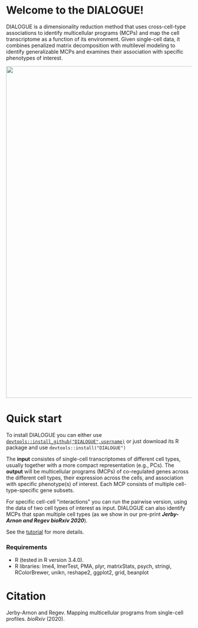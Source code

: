 # **Welcome to the DIALOGUE!**

DIALOGUE is a dimensionality reduction method that uses cross-cell-type associations to identify multicellular programs (MCPs) and map the cell transcriptome as a function of its environment. Given single-cell data, it combines penalized matrix decomposition with multilevel modeling to identify generalizable MCPs and examines their association with specific phenotypes of interest.

<img src="https://github.com/livnatje/DIALOGUE/blob/master/Images/DIALOGUE_overview.png" width=900 />

# **Quick start**

To install DIALOGUE you can either use [```devtools::install_github("DIALOGUE",username)```](https://www.rdocumentation.org/packages/devtools/versions/1.13.6/topics/install_github) or just download its R package and use ```devtools::install("DIALOGUE")```

The **input** consistes of single-cell transcriptomes of different cell types, usually together with a more compact representation (e.g., PCs). The **output** will be multicellular programs (MCPs) of co-regulated genes across the different cell types, their expression across the cells, and association with specific phenotype(s) of interest. Each MCP consists of multiple cell-type-specific gene subsets.

For specific cell-cell "interactions" you can run the pairwise version, using the data of two cell types of interest as input. DIALOGUE can also identify MCPs that span multiple cell types (as we show in our pre-print **_Jerby-Arnon and Regev bioRxiv 2020_**).

See the [tutorial](https://github.com/livnatje/DIALOGUE/wiki/Tutorial) for more details.

### **Requirements**

* R (tested in R version 3.4.0).
* R libraries: lme4, lmerTest, PMA, plyr, matrixStats, psych, stringi, RColorBrewer, unikn, reshape2, ggplot2, grid, beanplot

# Citation

Jerby-Arnon and Regev. Mapping multicellular programs from single-cell profiles. _bioRxiv_ (2020).

